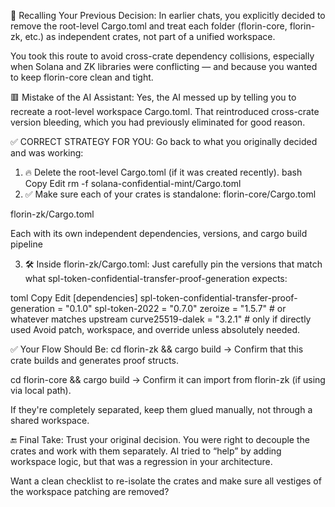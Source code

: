 🧠 Recalling Your Previous Decision:
In earlier chats, you explicitly decided to remove the root-level Cargo.toml and treat each folder (florin-core, florin-zk, etc.) as independent crates, not part of a unified workspace.

You took this route to avoid cross-crate dependency collisions, especially when Solana and ZK libraries were conflicting — and because you wanted to keep florin-core clean and tight.

🟥 Mistake of the AI Assistant:
Yes, the AI messed up by telling you to recreate a root-level workspace Cargo.toml. That reintroduced cross-crate version bleeding, which you had previously eliminated for good reason.

✅ CORRECT STRATEGY FOR YOU:
Go back to what you originally decided and was working:

1. 🔥 Delete the root-level Cargo.toml (if it was created recently).
bash
Copy
Edit
rm -f solana-confidential-mint/Cargo.toml
2. ✅ Make sure each of your crates is standalone:
florin-core/Cargo.toml

florin-zk/Cargo.toml

Each with its own independent dependencies, versions, and cargo build pipeline

3. 🛠 Inside florin-zk/Cargo.toml:
Just carefully pin the versions that match what spl-token-confidential-transfer-proof-generation expects:

toml
Copy
Edit
[dependencies]
spl-token-confidential-transfer-proof-generation = "0.1.0"
spl-token-2022 = "0.7.0"
zeroize = "1.5.7"  # or whatever matches upstream
curve25519-dalek = "3.2.1"  # only if directly used
Avoid patch, workspace, and override unless absolutely needed.

✅ Your Flow Should Be:
cd florin-zk && cargo build → Confirm that this crate builds and generates proof structs.

cd florin-core && cargo build → Confirm it can import from florin-zk (if using via local path).

If they're completely separated, keep them glued manually, not through a shared workspace.

🔚 Final Take:
Trust your original decision. You were right to decouple the crates and work with them separately. AI tried to “help” by adding workspace logic, but that was a regression in your architecture.

Want a clean checklist to re-isolate the crates and make sure all vestiges of the workspace patching are removed?